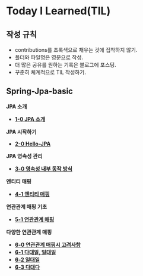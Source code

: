 # Today I Learned(TIL)

## 작성 규칙
- contributions를 초록색으로 채우는 것에 집착하지 않기.
- 폴더와 파일명은 영문으로 작성.
- 더 많은 공유를 원하는 기록은 블로그에 포스팅.
- 꾸준히 체계적으로 TIL 작성하기. 

## Spring-Jpa-basic

**JPA 소개**
- [**1-0 JPA 소개**](https://github.com/YeongJae0114/TIL/blob/main/Spring-Jpa-basic/Jpa-basic_1-0.md)


**JPA 시작하기**
- [**2-0 Hello-JPA**](https://github.com/YeongJae0114/TIL/blob/main/Spring-Jpa-basic/Jpa-basic_2-0.md)

**JPA 영속성 관리**
- [**3-0 영속성 내부 동작 방식**](https://github.com/YeongJae0114/TIL/blob/main/Spring-Jpa-basic/Jpa-basic_3-0.md)

**엔티티 매핑**
- [**4-1 엔티티 매핑**](https://github.com/YeongJae0114/TIL/blob/main/Spring-Jpa-basic/Jpa-basic_4-1.md)

**연관관계 매핑 기초**
- [**5-1 연관관계 매핑**](https://github.com/YeongJae0114/TIL/blob/main/Spring-Jpa-basic/Jpa-basic_5-1.md)

**다양한 연관관계 매핑**
- [**6-0 연관관계 매핑시 고려사항**](https://github.com/YeongJae0114/TIL/blob/main/Spring-Jpa-basic/Jpa-basic_6-0.md)
- [**6-1 다대일, 일대일**](https://github.com/YeongJae0114/TIL/blob/main/Spring-Jpa-basic/Jpa-basic_6-1.md)
- [**6-2 일대일**](https://github.com/YeongJae0114/TIL/blob/main/Spring-Jpa-basic/Jpa-basic_6-2.md)
- [**6-3 다대다**](https://github.com/YeongJae0114/TIL/blob/main/Spring-Jpa-basic/Jpa-basic_6-3.md)

